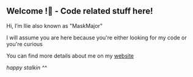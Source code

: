 ## Welcome !👋 - Code related stuff here!
<p>Hi, I’m Ilie also known as "MaskMajor"</p>
<p>I will assume you are here because you're either looking for my code or you're curious</p>
<p>You can find more details about me on my <a href="https://maskmajor.neocities.org/">website</a></p>
<p><i>happy stalkin ^^</i></p>

<!---
CIlie23/CIlie23 is a ✨ special ✨ repository because its `README.md` (this file) appears on your GitHub profile.
You can click the Preview link to take a look at your changes.
--->
